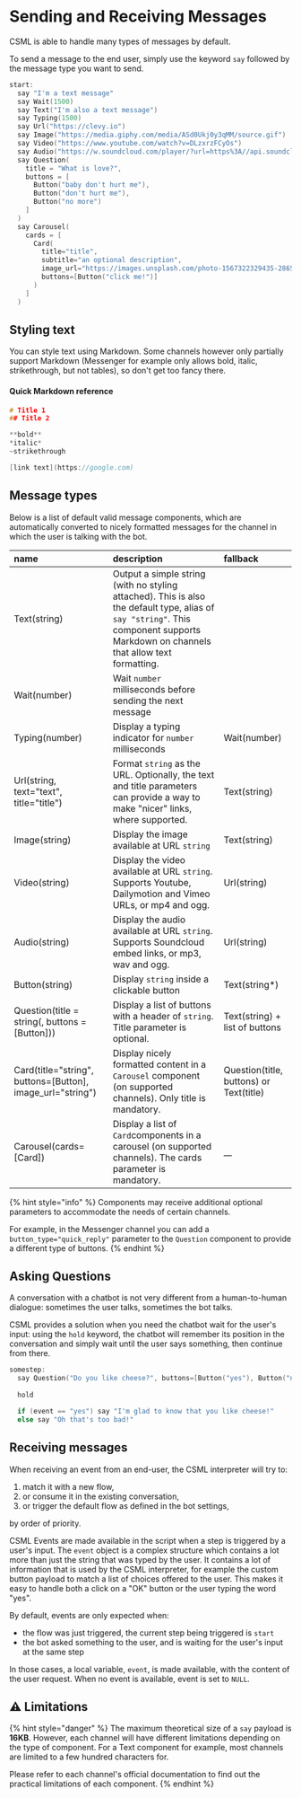 # Sending and Receiving Messages

CSML is able to handle many types of messages by default.

To send a message to the end user, simply use the keyword `say` followed by the message type you want to send. 

```cpp
start:
  say "I'm a text message"
  say Wait(1500)
  say Text("I'm also a text message")
  say Typing(1500)
  say Url("https://clevy.io")
  say Image("https://media.giphy.com/media/ASd0Ukj0y3qMM/source.gif")
  say Video("https://www.youtube.com/watch?v=DLzxrzFCyOs")
  say Audio("https://w.soundcloud.com/player/?url=https%3A//api.soundcloud.com/tracks/253508261")
  say Question(
    title = "What is love?",
    buttons = [
      Button("baby don't hurt me"),
      Button("don't hurt me"),
      Button("no more")
    ]
  )
  say Carousel(
    cards = [
      Card(
        title="title",
        subtitle="an optional description",
        image_url="https://images.unsplash.com/photo-1567322329435-28658f2958c4",
        buttons=[Button("click me!")]
      )
    ]
  )
```

## Styling text

You can style text using Markdown. Some channels however only partially support Markdown \(Messenger for example only allows bold, italic, strikethrough, but not tables\), so don't get too fancy there.

#### Quick Markdown reference

```cpp
# Title 1
## Title 2

**bold**
*italic*
~strikethrough

[link text](https://google.com)
```

## Message types

Below is a list of default valid message components, which are automatically converted to nicely formatted messages for the channel in which the user is talking with the bot.

| name | description | fallback |
| :--- | :--- | :--- |
| Text\(string\) | Output a simple string \(with no styling attached\). This is also the default type, alias of `say "string"`. This component supports Markdown on channels that allow text formatting. |  |
| Wait\(number\) | Wait `number` milliseconds before sending the next message |  |
| Typing\(number\) | Display a typing indicator for `number` milliseconds | Wait\(number\) |
| Url\(string, text="text", title="title"\) | Format `string` as the URL. Optionally, the text and title parameters can provide a way to make "nicer" links, where supported. | Text\(string\) |
| Image\(string\) | Display the image available at URL `string` | Text\(string\) |
| Video\(string\) | Display the video available at URL `string`. Supports Youtube, Dailymotion and Vimeo URLs, or mp4 and ogg. | Url\(string\) |
| Audio\(string\) | Display the audio available at URL `string`. Supports Soundcloud embed links, or mp3, wav and ogg. | Url\(string\) |
| Button\(string\) | Display `string` inside a clickable button | Text\(string\*\) |
| Question\(title = string\(, buttons = \[Button\]\)\) | Display a list of buttons with a header of `string`. Title parameter is optional. | Text\(string\) + list of buttons |
| Card\(title="string", buttons=\[Button\], image\_url="string"\) | Display nicely formatted content in a `Carousel` component \(on supported channels\). Only title is mandatory. | Question\(title, buttons\) or Text\(title\) |
| Carousel\(cards=\[Card\]\) | Display a list of `Card`components in a carousel \(on supported channels\). The cards parameter is mandatory. | \_\_ |

{% hint style="info" %}
Components may receive additional optional parameters to accommodate the needs of certain channels.

For example, in the Messenger channel you can add a `button_type="quick_reply"` parameter to the `Question` component to provide a different type of buttons.
{% endhint %}

## Asking Questions

A conversation with a chatbot is not very different from a human-to-human dialogue: sometimes the user talks, sometimes the bot talks.

CSML provides a solution when you need the chatbot wait for the user's input: using the `hold` keyword, the chatbot will remember its position in the conversation and simply wait until the user says something, then continue from there.

```cpp
somestep:
  say Question("Do you like cheese?", buttons=[Button("yes"), Button("no")])
  
  hold

  if (event == "yes") say "I'm glad to know that you like cheese!"
  else say "Oh that's too bad!"
```

## Receiving messages

When receiving an event from an end-user, the CSML interpreter will try to:

1. match it with a new flow,
2. or consume it in the existing conversation,
3. or trigger the default flow as defined in the bot settings,

by order of priority.

CSML Events are made available in the script when a step is triggered by a user's input. The `event` object is a complex structure which contains a lot more than just the string that was typed by the user. It contains a lot of information that is used by the CSML interpreter, for example the custom button payload to match a list of choices offered to the user. This makes it easy to handle both a click on a "OK" button or the user typing the word "yes".

By default, events are only expected when:

* the flow was just triggered, the current step being triggered is `start`
* the bot asked something to the user, and is waiting for the user's input at the same step

In those cases, a local variable, `event`, is made available, with the content of the user request. When no event is available, event is set to `NULL`.

## ⚠️ Limitations

{% hint style="danger" %}
The maximum theoretical size of a `say` payload is **16KB**. However, each channel will have different limitations depending on the type of component. For a Text component for example, most channels are limited to a few hundred characters for. 

Please refer to each channel's official documentation to find out the practical limitations of each component.
{% endhint %}

